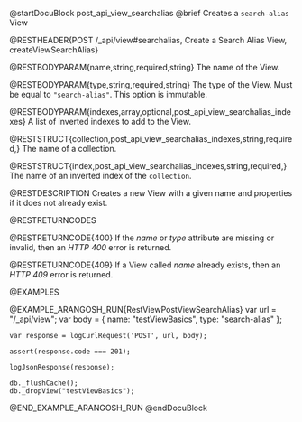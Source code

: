 @startDocuBlock post_api_view_searchalias
@brief Creates a `search-alias` View

@RESTHEADER{POST /_api/view#searchalias, Create a Search Alias View, createViewSearchAlias}

@RESTBODYPARAM{name,string,required,string}
The name of the View.

@RESTBODYPARAM{type,string,required,string}
The type of the View. Must be equal to `"search-alias"`.
This option is immutable.

@RESTBODYPARAM{indexes,array,optional,post_api_view_searchalias_indexes}
A list of inverted indexes to add to the View.

@RESTSTRUCT{collection,post_api_view_searchalias_indexes,string,required,}
The name of a collection.

@RESTSTRUCT{index,post_api_view_searchalias_indexes,string,required,}
The name of an inverted index of the `collection`.

@RESTDESCRIPTION
Creates a new View with a given name and properties if it does not
already exist.

@RESTRETURNCODES

@RESTRETURNCODE{400}
If the *name* or *type* attribute are missing or invalid, then an *HTTP 400*
error is returned.

@RESTRETURNCODE{409}
If a View called *name* already exists, then an *HTTP 409* error is returned.

@EXAMPLES

@EXAMPLE_ARANGOSH_RUN{RestViewPostViewSearchAlias}
    var url = "/_api/view";
    var body = {
      name: "testViewBasics",
      type: "search-alias"
    };

    var response = logCurlRequest('POST', url, body);

    assert(response.code === 201);

    logJsonResponse(response);

    db._flushCache();
    db._dropView("testViewBasics");
@END_EXAMPLE_ARANGOSH_RUN
@endDocuBlock
